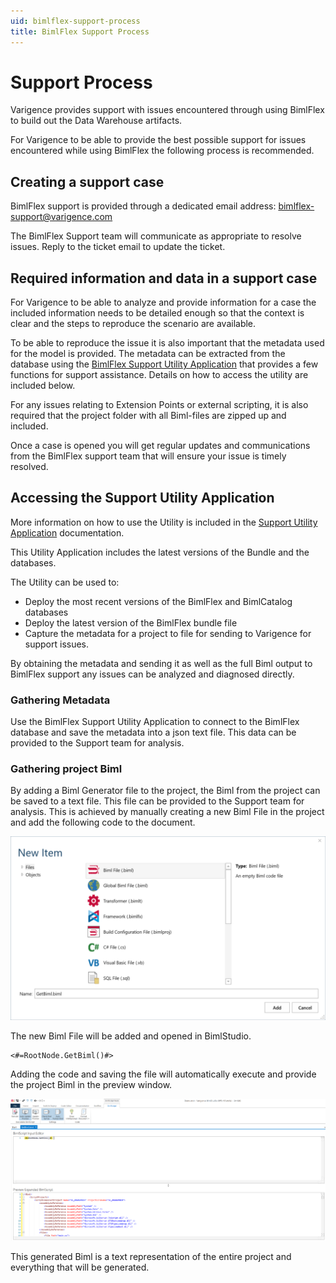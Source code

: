 ```yaml
---
uid: bimlflex-support-process
title: BimlFlex Support Process
---
```

# Support Process

Varigence provides support with issues encountered through using BimlFlex to build out the Data Warehouse artifacts.

For Varigence to be able to provide the best possible support for issues encountered while using BimlFlex the following process is recommended.

## Creating a support case

BimlFlex support is provided through a dedicated email address:
[bimlflex-support@varigence.com](mailto:bimlflex-support@varigence.com)

The BimlFlex Support team will communicate as appropriate to resolve issues. Reply to the ticket email to update the ticket.

## Required information and data in a support case

For Varigence to be able to analyze and provide information for a case the included information needs to be detailed enough so that the context is clear and the steps to reproduce the scenario are available.

To be able to reproduce the issue it is also important that the metadata used for the model is provided. The metadata can be extracted from the database using the [BimlFlex Support Utility Application](support-utility-application.md) that provides a few functions for support assistance. Details on how to access the utility are included below.

For any issues relating to Extension Points or external scripting, it is also required that the project folder with all Biml-files are zipped up and included.

Once a case is opened you will get regular updates and communications from the BimlFlex support team that will ensure your issue is timely resolved.

## Accessing the Support Utility Application

More information on how to use the Utility is included in the [Support Utility Application](support-utility-application.md) documentation.

This Utility Application includes the latest versions of the Bundle and the databases.

The Utility can be used to:

* Deploy the most recent versions of the BimlFlex and BimlCatalog databases
* Deploy the latest version of the BimlFlex bundle file
* Capture the metadata for a project to file for sending to Varigence for support issues.

By obtaining the metadata and sending it as well as the full Biml output to BimlFlex support any issues can be analyzed and diagnosed directly.

### Gathering Metadata

Use the BimlFlex Support Utility Application to connect to the BimlFlex database and save the metadata into a json text file. This data can be provided to the Support team for analysis.

### Gathering project Biml

By adding a Biml Generator file to the project, the Biml from the project can be saved to a text file. This file can be provided to the Support team for analysis. This is achieved by manually creating a new Biml File in the project and add the following code to the document.

![Create New Biml File](images/bimlflex-ss-v5-create-new-biml-file.png "Create New Biml File")

The new Biml File will be added and opened in BimlStudio.

```biml
<#=RootNode.GetBiml()#>
```

Adding the code and saving the file will automatically execute and provide the project Biml in the preview window.

![GetBiml() Expanded Result](images/bimlflex-ss-v5-get-biml-result.png "GetBiml() Expanded Result")

This generated Biml is a text representation of the entire project and everything that will be generated.